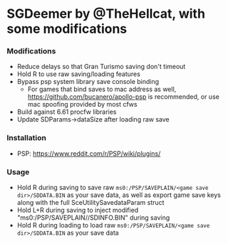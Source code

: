 # SGDeemer by @TheHellcat, with some modifications

### Modifications

- Reduce delays so that Gran Turismo saving don't timeout
- Hold R to use raw saving/loading features
- Bypass psp system library save console binding
	- For games that bind saves to mac address as well, https://github.com/bucanero/apollo-psp is recommended, or use mac spoofing provided by most cfws
- Build against 6.61 procfw libraries
- Update SDParams->dataSize after loading raw save

### Installation

- PSP: https://www.reddit.com/r/PSP/wiki/plugins/

### Usage

- Hold R during saving to save raw `ms0:/PSP/SAVEPLAIN/<game save dir>/SDDATA.BIN` as your save data, as well as export game save keys along with the full SceUtilitySavedataParam struct
- Hold L+R during saving to inject modified "ms0:/PSP/SAVEPLAIN/<game save dir>/SDINFO.BIN" during saving
- Hold R during loading to load raw `ms0:/PSP/SAVEPLAIN/<game save dir>/SDDATA.BIN` as your save data
